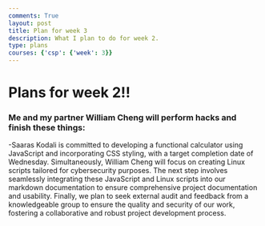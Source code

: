 ```yaml
---
comments: True
layout: post
title: Plan for week 3
description: What I plan to do for week 2.
type: plans
courses: {'csp': {'week': 3}}
---
```


# Plans for week 2!!

### Me and my partner William Cheng will perform hacks and finish these things:


-Saaras Kodali is committed to developing a functional calculator using JavaScript and incorporating CSS styling, with a target completion date of Wednesday. Simultaneously, William Cheng will focus on creating Linux scripts tailored for cybersecurity purposes. The next step involves seamlessly integrating these JavaScript and Linux scripts into our markdown documentation to ensure comprehensive project documentation and usability. Finally, we plan to seek external audit and feedback from a knowledgeable group to ensure the quality and security of our work, fostering a collaborative and robust project development process.
